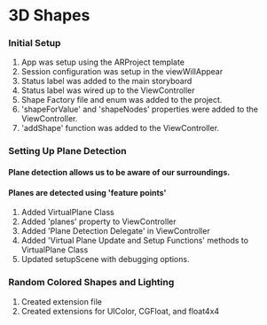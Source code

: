 #  3D Shapes 

### Initial Setup 
1. App was setup using the ARProject template 
2. Session configuration was setup in the viewWillAppear
3. Status label was added to the main storyboard
4. Status label was wired up to the ViewController
5. Shape Factory file and enum was added to the project. 
6. 'shapeForValue' and 'shapeNodes' properties were added to the ViewController. 
7. 'addShape' function was added to the ViewController. 

### Setting Up Plane Detection 
#### Plane detection allows us to be aware of our surroundings. 
#### Planes are detected using 'feature points' 

1. Added VirtualPlane Class
2. Added 'planes' property to ViewController 
3. Added 'Plane Detection Delegate' in ViewController 
4. Added 'Virtual Plane Update and Setup Functions' methods to VirtualPlane Class
5. Updated setupScene with debugging options. 


### Random Colored Shapes and Lighting
1. Created extension file 
2. Created extensions for UIColor, CGFloat, and float4x4



